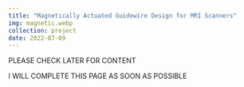 ```yaml
---
title: "Magnetically Actuated Guidewire Design for MRI Scanners"
img: magnetic.webp
collection: project
date: 2022-07-09
---
```


PLEASE CHECK LATER FOR CONTENT

I WILL COMPLETE THIS PAGE AS SOON AS POSSIBLE
